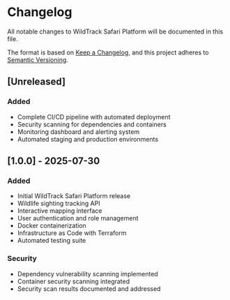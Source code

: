 # Changelog

All notable changes to WildTrack Safari Platform will be documented in this file.

The format is based on [Keep a Changelog](https://keepachangelog.com/en/1.0.0/),
and this project adheres to [Semantic Versioning](https://semver.org/spec/v2.0.0.html).

## [Unreleased]

### Added
- Complete CI/CD pipeline with automated deployment
- Security scanning for dependencies and containers
- Monitoring dashboard and alerting system
- Automated staging and production environments

## [1.0.0] - 2025-07-30

### Added
- Initial WildTrack Safari Platform release
- Wildlife sighting tracking API
- Interactive mapping interface
- User authentication and role management
- Docker containerization
- Infrastructure as Code with Terraform
- Automated testing suite

### Security
- Dependency vulnerability scanning implemented
- Container security scanning integrated
- Security scan results documented and addressed
